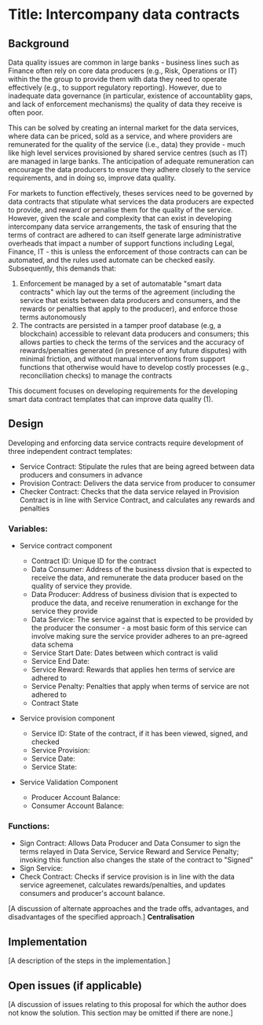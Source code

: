 # Title: Intercompany data contracts

## Background

Data quality issues are common in large banks - business lines such as Finance often rely on core data producers (e.g., Risk, Operations or IT) within the the group to provide them with data they need to operate effectively (e.g., to support regulatory reporting). However, due to inadequate data governance (in particular, existence of accountablity gaps, and lack of enforcement mechanisms) the quality of data they receive is often poor.

This can be solved by creating an internal market for the data services, where data can be priced, sold as a service, and where providers are remunerated for the quality of the service (i.e., data) they provide - much like high level services provisioned by shared service centres (such as IT) are managed in large banks. The anticipation of adequate remuneration can encourage the data producers to ensure they adhere closely to the service requirements, and in doing so, improve data quality. 

For markets to function effectively, theses services need to be governed by data contracts that stipulate what services the data producers are expected to provide, and reward or penalise them for the quality of the service. However, given the scale and complexity that can exist in developing intercompany data service arrangements, the task of ensuring that the terms of contract are adhered to can itself generate large administrative overheads that impact a number of support functions including Legal, Finance, IT -  this is unless the enforcement of those contracts can can be automated, and the rules used automate can be checked easily. Subsequently, this demands that:
1) Enforcement be managed by a set of automatable "smart data contracts" which lay out the terms of the agreement (including the service that exists between data producers and consumers, and the rewards or penalties that apply to the producer), and enforce those terms autonomously
2) The contracts are persisted in a tamper proof database (e.g, a blockchain) accessible to relevant data producers and consumers; this allows parties to check the terms of the services and the accuracy of rewards/penalties generated (in presence of any future disputes) with minimal friction, and without  manual interventions from support functions that otherwise would have to develop costly processes (e.g., reconciliation checks) to manage the contracts 

This document focuses on developing requirements for the developing smart data contract templates that can improve data quality (1).


## Design

Developing and enforcing data service contracts require development of three independent contract templates:
- Service Contract: Stipulate the rules that are being agreed between data producers and consumers in advance 
- Provision Contract: Delivers the data service from producer to consumer 
- Checker Contract: Checks that the data service relayed in Provision Contract is in line with Service Contract, and calculates any rewards and penalties


### Variables:

- Service contract component
  - Contract ID: Unique ID for the contract  
  - Data Consumer: Address of the business divsion that is expected to receive the data, and remunerate the data producer based on the quality of service they provide.
  - Data Producer: Address of business division that is expected to produce the data, and receive renumeration in exchange for the service they provide
  - Data Service: The service against that is expected to be provided by the producer the consumer - a most basic form of this service can involve making sure the service provider adheres to an pre-agreed data schema
  - Service Start Date: Dates between which contract is valid
  - Service End Date:
  - Service Reward: Rewards that applies hen terms of service are adhered to
  - Service Penalty: Penalties that apply when terms of service are not adhered to 
  - Contract State

- Service provision component
  - Service ID: State of the contract, if it has been viewed, signed, and checked
  - Service Provision:
  - Service Date:
  - Service State:

- Service Validation Component
  - Producer Account Balance:
  - Consumer Account Balance:
  
### Functions:
 - Sign Contract: Allows Data Producer and Data Consumer to sign the terms relayed in Data Service, Service Reward and Service Penalty; invoking this function also changes the state of the contract to "Signed"
- Sign Service:
- Check Contract: Checks if service provision is in line with the data service agreemenet, calculates rewards/penalties, and updates consumers and producer's account balance.



[A discussion of alternate approaches and the trade offs, advantages, and disadvantages of the specified approach.]
**Centralisation**


## Implementation



[A description of the steps in the implementation.]

## Open issues (if applicable)

[A discussion of issues relating to this proposal for which the author does not
know the solution. This section may be omitted if there are none.]

